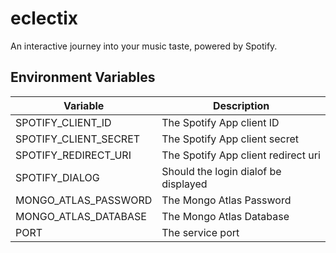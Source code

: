 # eclectix

An interactive journey into your music taste, powered by Spotify.

## Environment Variables

| Variable              | Description                          |
| --------------------- | ------------------------------------ |
| SPOTIFY_CLIENT_ID     | The Spotify App client ID            |
| SPOTIFY_CLIENT_SECRET | The Spotify App client secret        |
| SPOTIFY_REDIRECT_URI  | The Spotify App client redirect uri  |
| SPOTIFY_DIALOG        | Should the login dialof be displayed |
| MONGO_ATLAS_PASSWORD  | The Mongo Atlas Password             |
| MONGO_ATLAS_DATABASE  | The Mongo Atlas Database             |
| PORT                  | The service port                     |
